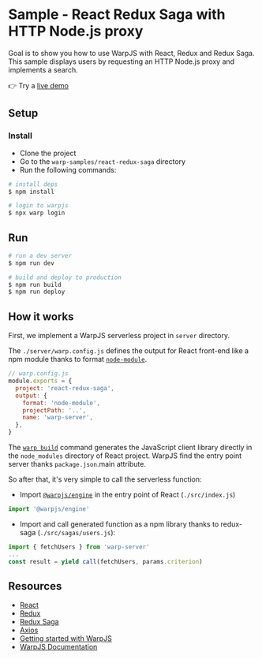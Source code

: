 # Sample - React Redux Saga with HTTP Node.js proxy

Goal is to show you how to use WarpJS with React, Redux and Redux Saga. This sample displays users by requesting an HTTP Node.js proxy and implements a search.

👉 Try a [live demo](https://warpjs-15oybj8qayvmxe8vhzzhz1cum.storage.googleapis.com/index.html)

## Setup

### Install

- Clone the project
- Go to the `warp-samples/react-redux-saga` directory
- Run the following commands:

```bash
# install deps
$ npm install

# login to warpjs
$ npx warp login
```

## Run

```bash
# run a dev server
$ npm run dev

# build and deploy to production
$ npm run build
$ npm run deploy
```

## How it works

First, we implement a WarpJS serverless project in `server` directory.

The `./server/warp.config.js` defines the output for React front-end like a npm module thanks to format [`node-module`](https://warpjs.dev/docs/api/warp-config#output).

```js
// warp.config.js
module.exports = {
  project: 'react-redux-saga',
  output: {
    format: 'node-module',
    projectPath: '..',
    name: 'warp-server',
  },
}
```

The [`warp build`](https://warpjs.dev/docs/api/cli#build) command generates the JavaScript client library directly in the `node_modules` directory of React project. WarpJS find the entry point server thanks `package.json`.main attribute.

So after that, it's very simple to call the serverless function:

- Import [`@warpjs/engine`](https://warpjs.dev/docs/api/engine) in the entry point of React (`./src/index.js`)

```js
import '@warpjs/engine'
```

- Import and call generated function as a npm library thanks to redux-saga (`./src/sagas/users.js`):

```js
import { fetchUsers } from 'warp-server'
...
const result = yield call(fetchUsers, params.criterion)
```

## Resources

- [React](https://reactjs.org/)
- [Redux](https://redux.js.org/)
- [Redux Saga](https://redux-saga.js.org/)
- [Axios](https://www.npmjs.com/package/axios)
- [Getting started with WarpJS](https://warpjs.dev/docs/getting-started)
- [WarpJS Documentation](https://warpjs.dev/)
